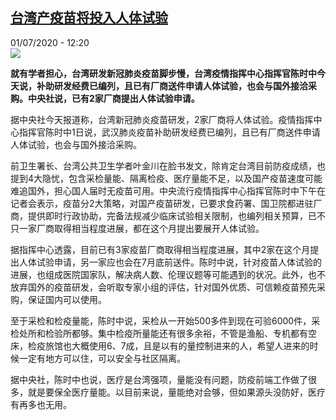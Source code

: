<!--1593600876000-->
[台湾产疫苗将投入人体试验](http://www.rfi.fr//cn/%E7%94%9F%E6%80%81/20200701-%E5%8F%B0%E6%B9%BE%E4%BA%A7%E7%96%AB%E8%8B%97%E5%B0%86%E6%8A%95%E5%85%A5%E4%BA%BA%E4%BD%93%E8%AF%95%E9%AA%8C)
------

<div>01/07/2020 - 12:20</div><img src="https://s.rfi.fr/media/display/cf0fabee-8993-11ea-863a-005056bf87d6/w:310/p:16x9/2020-04-04T111226Z_1320944533_RC2NXF9W201V_RTRMADP_3_HEALTH-CORONAVIRUS-USA.JPG"><p><strong>就有学者担心，台湾研发新冠肺炎疫苗脚步慢，台湾疫情指挥中心指挥官陈时中今天说，补助研发经费已编列，且已有厂商送件申请人体试验，也会与国外接洽采购。中央社说，已有2家厂商提出人体试验申请。</strong></p><div class="t-content__body u-clearfix"><div class="m-interstitial"></div><p>据中央社今天报道称，台湾新冠肺炎疫苗研发，2家厂商将人体试验。疫情指挥中心指挥官陈时中1日说，武汉肺炎疫苗补助研发经费已编列，且已有厂商送件申请人体试验，也会与国外接洽采购。</p><p>前卫生署长、台湾公共卫生学者叶金川在脸书发文，除肯定台湾目前防疫成绩，也提到4大隐忧，包含采检量能、隔离检疫、医疗量能不足，以及国产疫苗速度可能难追国外，担心国人届时无疫苗可用。中央流行疫情指挥中心指挥官陈时中下午在记者会表示，疫苗分2大策略，对国产疫苗研发，已要求食药署、国卫院都进驻厂商，提供即时行政协助，完备法规减少临床试验相关限制，也编列相关预算，已不只一家厂商取得相当程度进展，都在这个月提出要展开人体试验。</p><p>据指挥中心透露，目前已有3家疫苗厂商取得相当程度进展，其中2家在这个月提出人体试验申请，另一家应也会在7月底前送件。陈时中说，针对疫苗人体试验的进展，也组成医院国家队，解决病人数、伦理议题等可能遇到的状况。此外，也不放弃国外的疫苗研发，会听取专家小组的评估，针对国外优质、可信赖疫苗预先采购，保证国内可以使用。</p><p>至于采检和检疫量能，陈时中说，采检从一开始500多件到现在可验6000件，采检处所和检验所都够。集中检疫所量能还有很多余裕，不管是渔船、专机都有空床，检疫旅馆也大概使用6、7成，且是以有的量控制进来的人，希望人进来的时候一定有地方可以住，可以安全与社区隔离。</p><p>据中央社，陈时中也说，医疗是台湾强项，量能没有问题，防疫前端工作做了很多，就是要保全医疗量能。以目前来说，量能绝对会够，但如果源头没防好，医疗有再多也无用。</p><div class="o-self-promo o-self-promo--nl o-self-promo--hidden" data-selfpromo-newsletter></div><div class="o-self-promo o-self-promo--app o-self-promo--hidden" data-selfpromo-app></div></div>
